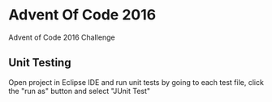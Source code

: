# Advent Of Code 2016
Advent of Code 2016 Challenge

## Unit Testing
Open project in Eclipse IDE and run unit tests by going to each test file, click the "run as" button and select "JUnit Test"
